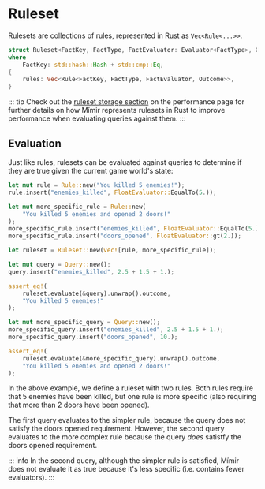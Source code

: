 # Ruleset

Rulesets are collections of rules, represented in Rust as `Vec<Rule<...>>`.

```rs
struct Ruleset<FactKey, FactType, FactEvaluator: Evaluator<FactType>, Outcome>
where
    FactKey: std::hash::Hash + std::cmp::Eq,
{
    rules: Vec<Rule<FactKey, FactType, FactEvaluator, Outcome>>,
}
```

::: tip
Check out the [ruleset storage section](/performance.html#ruleset-storage) on the performance page for further details on how Mímir represents rulesets in Rust to improve performance when evaluating queries against them.
:::

## Evaluation

Just like rules, rulesets can be evaluated against queries to determine if they are true given the current game world's state:

```rs
let mut rule = Rule::new("You killed 5 enemies!");
rule.insert("enemies_killed", FloatEvaluator::EqualTo(5.));

let mut more_specific_rule = Rule::new(
    "You killed 5 enemies and opened 2 doors!"
);
more_specific_rule.insert("enemies_killed", FloatEvaluator::EqualTo(5.));
more_specific_rule.insert("doors_opened", FloatEvaluator::gt(2.));

let ruleset = Ruleset::new(vec![rule, more_specific_rule]);

let mut query = Query::new();
query.insert("enemies_killed", 2.5 + 1.5 + 1.);

assert_eq!(
    ruleset.evaluate(&query).unwrap().outcome,
    "You killed 5 enemies!"
);

let mut more_specific_query = Query::new();
more_specific_query.insert("enemies_killed", 2.5 + 1.5 + 1.);
more_specific_query.insert("doors_opened", 10.);

assert_eq!(
    ruleset.evaluate(&more_specific_query).unwrap().outcome,
    "You killed 5 enemies and opened 2 doors!"
);
```

In the above example, we define a ruleset with two rules. Both rules require that 5 enemies have been killed, but one rule is more specific (also requiring that more than 2 doors have been opened).

The first query evaluates to the simpler rule, because the query does not satisfy the doors opened requirement. However, the second query evaluates to the more complex rule because the query *does* satistfy the doors opened requirement.

::: info
In the second query, although the simpler rule is satisfied, Mímir does not evaluate it as true because it's less specific (i.e. contains fewer evaluators).
:::
